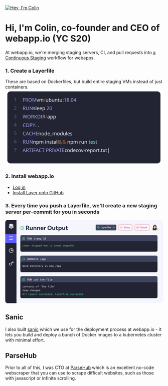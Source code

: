 [![Hey, I'm Colin](https://pimp-my-readme.webapp.io/pimp-my-readme/sliding-text?emojis=1f60e_1f5a5-fe0f&text=Hey%252C%2520I%27m%2520Colin)](https://pimp-my-readme.webapp.io)

# Hi, I'm Colin, co-founder and CEO of webapp.io (YC S20)

At webapp.io, we're merging staging servers, CI, and pull requests into [a Continuous Staging](https://continuousstaging.com) workflow for webapps.

### 1. Create a Layerfile
These are based on Dockerfiles, but build entire staging VMs instead of just containers.
![Layerfile](https://raw.githubusercontent.com/ColinChartier/colinchartier/master/static/images/layerfile.svg)


### 2. Install webapp.io
- [Log in](https://webapp.io)
- [Install Layer onto GitHub](https://github.com/apps/webappio/installations/new)

### 3. Every time you push a Layerfile, we'll create a new staging server per-commit for you in seconds
![Dashboard](https://raw.githubusercontent.com/ColinChartier/colinchartier/master/static/images/dash.svg)


## Sanic
I also built [sanic](https://sanic.io) which we use for the deployment process at webapp.io - it lets you
build and deploy a bunch of Docker images to a kubernetes cluster with minimal effort.

## ParseHub
Prior to all of this, I was CTO at [ParseHub](https://parsehub.com) which is an excellent no-code webscraper
that you can use to scrape difficult websites, such as those with javascript or infinite scrolling.
